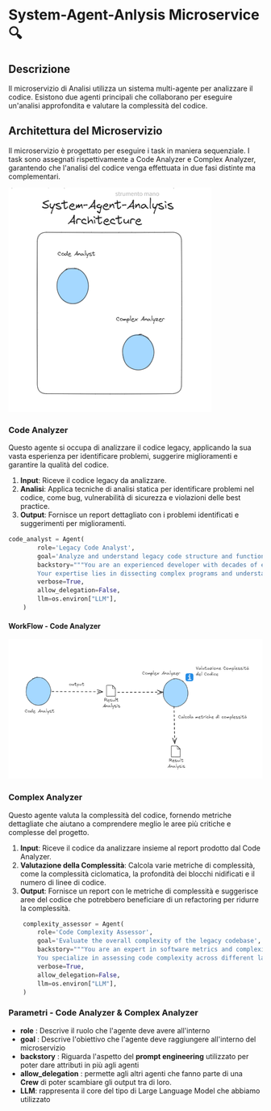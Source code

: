 # System-Agent-Anlysis Microservice 🔍

## Descrizione

Il microservizio di Analisi utilizza un sistema multi-agente per analizzare il codice. Esistono due agenti principali che collaborano per eseguire un'analisi approfondita e valutare la complessità del codice.

## Architettura del Microservizio

Il microservizio è progettato per eseguire i task in maniera sequenziale. I task sono assegnati rispettivamente a Code Analyzer e Complex Analyzer, garantendo che l'analisi del codice venga effettuata in due fasi distinte ma complementari.


![Analysis Microservice](../system_agent_analysis/images/micro-analysis.png)

### Code Analyzer

Questo agente si occupa di analizzare il codice legacy, applicando la sua vasta esperienza per identificare problemi, suggerire miglioramenti e garantire la qualità del codice.

1. **Input**: Riceve il codice legacy da analizzare.
2. **Analisi**: Applica tecniche di analisi statica per identificare problemi nel codice, come bug, vulnerabilità di sicurezza e violazioni delle best practice.
3. **Output**: Fornisce un report dettagliato con i problemi identificati e suggerimenti per miglioramenti.

```python
code_analyst = Agent(
        role='Legacy Code Analyst',
        goal='Analyze and understand legacy code structure and functionality',
        backstory="""You are an experienced developer with decades of experience in analyzing legacy systems.
        Your expertise lies in dissecting complex programs and understanding their core logic.""",
        verbose=True,
        allow_delegation=False,
        llm=os.environ["LLM"],
    )
```

#### WorkFlow - Code Analyzer

![Analysis Microservice](../system_agent_analysis/images/evaluation-workflow.png)


### Complex Analyzer

Questo agente valuta la complessità del codice, fornendo metriche dettagliate che aiutano a comprendere meglio le aree più critiche e complesse del progetto.

1. **Input**: Riceve il codice da analizzare insieme al report prodotto dal Code Analyzer.
2. **Valutazione della Complessità**: Calcola varie metriche di complessità, come la complessità ciclomatica, la profondità dei blocchi nidificati e il numero di linee di codice.
3. **Output**: Fornisce un report con le metriche di complessità e suggerisce aree del codice che potrebbero beneficiare di un refactoring per ridurre la complessità.

```python
    complexity_assessor = Agent(
        role='Code Complexity Assessor',
        goal='Evaluate the overall complexity of the legacy codebase',
        backstory="""You are an expert in software metrics and complexity analysis.
        You specialize in assessing code complexity across different languages and providing actionable insights.""",
        verbose=True,
        allow_delegation=False,
        llm=os.environ["LLM"],
    )
```

### Parametri - Code Analyzer & Complex Analyzer

- **role** : Descrive il ruolo che l'agente deve avere all'interno
- **goal** : Descrive l'obiettivo che l'agente deve raggiungere all'interno del microservizio
- **backstory** : Riguarda l'aspetto del **prompt engineering** utilizzato per poter dare attributi in più agli agenti
- **allow_delegation** : permette agli altri agenti che fanno parte di una **Crew** di poter scambiare gli output tra di loro.
- **LLM**: rappresenta il core del tipo di Large Language Model che abbiamo utilizzato 